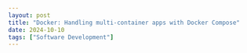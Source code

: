 ```yaml
---
layout: post
title: "Docker: Handling multi-container apps with Docker Compose"
date: 2024-10-10
tags: ["Software Development"]
---
```


